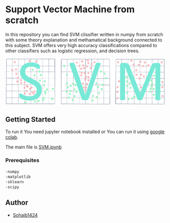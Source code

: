 # Support Vector Machine from scratch

In this repository you can find SVM clissifier written in numpy from scratch with some theory explanation and methamatical background connected to this subject.
SVM offers very high accuracy classifications compared to other classifiers such as logistic regression, and decision trees.

<img src="svm.PNG" alt="drawing" width="500px"/>


## Getting Started   

To run it You need jupyter notebook installed or You can run it using [google colab](https://colab.research.google.com).

The main file is [SVM.ipynb](SVM.ipynb) 

### Prerequisites
```
-numpy
-matplotlib
-sklearn
-scipy
```

## Author

* [Sohaib1424](https://github.com/Sohaib1424)
